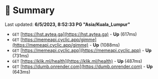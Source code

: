 # 📖 Summary
Last updated: **6/5/2023, 8:52:33 PG "Asia/Kuala_Lumpur"**

- `GET` [https://hst.aytea.ga](https://hst.aytea.ga) - **Up** (617ms)
- `GET` [https://memeapi.cyclic.app/gimme](https://memeapi.cyclic.app/gimme) - **Up** (1088ms)
- `GET` [https://memeapi.cyclic.app](https://memeapi.cyclic.app) - **Up** (731ms)
- `GET` [https://klik.ml/health](https://klik.ml/health) - **Up** (487ms)
- `GET` [https://dumb.onrender.com](https://dumb.onrender.com) - **Up** (643ms)
